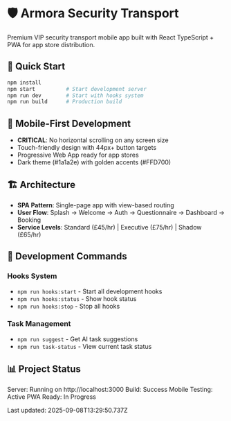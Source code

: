# 🛡️ Armora Security Transport

Premium VIP security transport mobile app built with React TypeScript + PWA for app store distribution.

## 🚀 Quick Start

```bash
npm install
npm start          # Start development server
npm run dev        # Start with hooks system
npm run build      # Production build
```

## 📱 Mobile-First Development

- **CRITICAL**: No horizontal scrolling on any screen size
- Touch-friendly design with 44px+ button targets
- Progressive Web App ready for app stores
- Dark theme (#1a1a2e) with golden accents (#FFD700)

## 🏗️ Architecture

- **SPA Pattern**: Single-page app with view-based routing
- **User Flow**: Splash → Welcome → Auth → Questionnaire → Dashboard → Booking
- **Service Levels**: Standard (£45/hr) | Executive (£75/hr) | Shadow (£65/hr)

## 🔧 Development Commands

### Hooks System
- `npm run hooks:start` - Start all development hooks
- `npm run hooks:status` - Show hook status
- `npm run hooks:stop` - Stop all hooks

### Task Management
- `npm run suggest` - Get AI task suggestions
- `npm run task-status` - View current task status

## 📊 Project Status

Server: Running on http://localhost:3000
Build: Success
Mobile Testing: Active
PWA Ready: In Progress

Last updated: 2025-09-08T13:29:50.737Z
